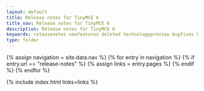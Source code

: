 ```yaml
---
layout: default
title: Release notes for TinyMCE 6
title_nav: Release notes for TinyMCE 6
description: Release notes for TinyMCE 6
keywords: releasenotes newfeatures deleted technologypreview bugfixes knownissues
type: folder
---
```


{% assign navigation = site.data.nav %}
{% for entry in navigation %}
  {% if entry.url == "release-notes" %}
    {% assign links = entry.pages %}
  {% endif %}
{% endfor %}

{% include index.html links=links %}